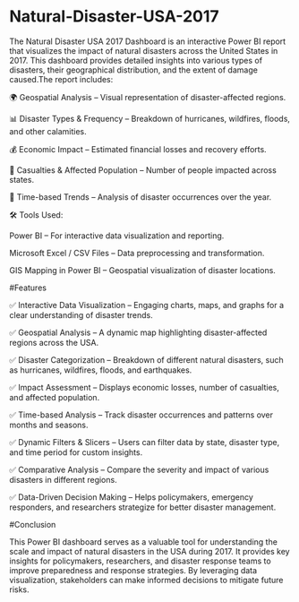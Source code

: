 # Natural-Disaster-USA-2017
The Natural Disaster USA 2017 Dashboard is an interactive Power BI report that visualizes the impact of natural disasters across the United States in 2017. This dashboard provides detailed insights into various types of disasters, their geographical distribution, and the extent of damage caused.The report includes:

🌍 Geospatial Analysis – Visual representation of disaster-affected regions.

📊 Disaster Types & Frequency – Breakdown of hurricanes, wildfires, floods, and other calamities.

💰 Economic Impact – Estimated financial losses and recovery efforts.

👥 Casualties & Affected Population – Number of people impacted across states.

📅 Time-based Trends – Analysis of disaster occurrences over the year.

🛠 Tools Used:

Power BI – For interactive data visualization and reporting.

Microsoft Excel / CSV Files – Data preprocessing and transformation.

GIS Mapping in Power BI – Geospatial visualization of disaster locations.

#Features 

✅ Interactive Data Visualization – Engaging charts, maps, and graphs for a clear understanding of disaster trends.

✅ Geospatial Analysis – A dynamic map highlighting disaster-affected regions across the USA.

✅ Disaster Categorization – Breakdown of different natural disasters, such as hurricanes, wildfires, floods, and earthquakes.

✅ Impact Assessment – Displays economic losses, number of casualties, and affected population.

✅ Time-based Analysis – Track disaster occurrences and patterns over months and seasons.

✅ Dynamic Filters & Slicers – Users can filter data by state, disaster type, and time period for custom insights.

✅ Comparative Analysis – Compare the severity and impact of various disasters in different regions.

✅ Data-Driven Decision Making – Helps policymakers, emergency responders, and researchers strategize for better disaster management.

#Conclusion

This Power BI dashboard serves as a valuable tool for understanding the scale and impact of natural disasters in the USA during 2017. It provides key insights for policymakers, researchers, and disaster response teams to improve preparedness and response strategies. By leveraging data visualization, stakeholders can make informed decisions to mitigate future risks.







